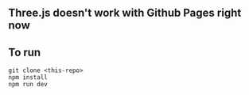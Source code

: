 ## Three.js doesn't work with Github Pages right now

## To run

```
git clone <this-repo>
npm install
npm run dev
```
